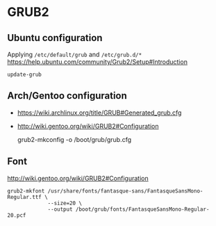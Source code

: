 # GRUB2

## Ubuntu configuration

Applying `/etc/default/grub` and `/etc/grub.d/*`
https://help.ubuntu.com/community/Grub2/Setup#Introduction

    update-grub

## Arch/Gentoo configuration

* https://wiki.archlinux.org/title/GRUB#Generated_grub.cfg
* http://wiki.gentoo.org/wiki/GRUB2#Configuration

    grub2-mkconfig -o /boot/grub/grub.cfg

## Font

<http://wiki.gentoo.org/wiki/GRUB2#Configuration>

    grub2-mkfont /usr/share/fonts/fantasque-sans/FantasqueSansMono-Regular.ttf \
                 --size=20 \
                 --output /boot/grub/fonts/FantasqueSansMono-Regular-20.pcf
